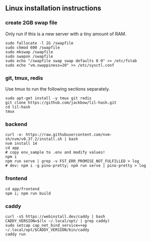 ## Linux installation instructions

### create 2GB swap file

Only run if this is a new server with a tiny amount of RAM.

```
sudo fallocate -l 2G /swapfile
sudo chmod 600 /swapfile
sudo mkswap /swapfile
sudo swapon /swapfile
sudo echo "/swapfile swap swap defaults 0 0" >> /etc/fstab
sudo echo "vm.swappiness=20" >> /etc/sysctl.conf
```

### git, tmux, redis

Use tmux to run the following sections separately.

```
sudo apt-get install -y tmux git redis
git clone https://github.com/jackbow/lil-hash.git
cd lil-hash
tmux
```

### backend
```
curl -o- https://raw.githubusercontent.com/nvm-sh/nvm/v0.37.2/install.sh | bash
nvm install 14
cd app
# copy env_sample to .env and modify values!
npm i
npm run serve | grep -v FST_ERR_PROMISE_NOT_FULFILLED > log
# dev: npm i -g pino-pretty; npm run serve | pino-pretty > log
```

### frontend
```
cd app/frontend
npm i; npm run build
```

### caddy
```
curl -sS https://webinstall.dev/caddy | bash
CADDY_VERSION=$(ls ~/.local/opt/ | grep caddy)
sudo setcap cap_net_bind_service=+ep ~/.local/opt/$CADDY_VERSION/bin/caddy
caddy run
```
